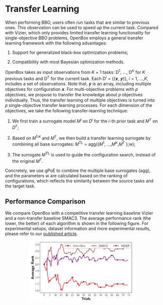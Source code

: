 # Transfer Learning

When performing BBO, users often run tasks that are similar to
previous ones. This observation can be used to speed up the current task.
Compared with Vizier, which only provides limited transfer learning
functionality for single-objective BBO problems, OpenBox employs
a general transfer learning framework with the following
advantages:

1) Support for generalized black-box optimization problems;

2) Compatibility with most Bayesian optimization methods.

OpenBox takes as input observations from 𝐾 + 1 tasks: D<sup>1</sup>, ...,
D<sup>𝐾</sup> for 𝐾 previous tasks and D<sup>𝑇</sup> for the current task. 
Each D<sup>𝑖</sup> = {(𝒙, 𝒚)},
𝑖 = 1, ...,𝐾, includes a set of observations. Note that,
𝒚 is an array, including multiple objectives for configuration 𝒙.
For multi-objective problems with 𝑝 objectives, we propose to
transfer the knowledge about 𝑝 objectives individually. Thus, the
transfer learning of multiple objectives is turned into 𝑝 single-objective
transfer learning processes. For each dimension of the
objectives, we take the following transfer-learning technique:

1) We first train a surrogate model 𝑀<sup>𝑖</sup> on 𝐷<sup>𝑖</sup> for the 𝑖-th prior task
and 𝑀<sup>𝑇</sup> on 𝐷<sup>𝑇</sup>; 

2) Based on 𝑀<sup>1:𝐾</sup> and 𝑀<sup>𝑇</sup>, we then build a transfer learning surrogate by combining all base surrogates:
𝑀<sup>TL</sup> = agg({𝑀<sup>1</sup>, ...,𝑀<sup>𝐾</sup>,𝑀<sup>𝑇</sup> };w);

3) The surrogate 𝑀<sup>TL</sup> is used to guide the configuration search,
instead of the original 𝑀<sup>𝑇</sup>. 

Concretely, we use gPoE to combine the multiple base surrogates (agg), 
and the parameters w are calculated based on the ranking of configurations, 
which reflects the similarity between the source tasks and the target task.


## Performance Comparison
We compare OpenBox with a competitive transfer learning baseline Vizier and a non-transfer baseline SMAC3. 
The average performance rank (the lower, the better) of each algorithm is shown in the following figure. 
For experimental setups, dataset information and more experimental results, please refer to our [published article]().


<p align="center">
<img src="https://raw.githubusercontent.com/PKU-DAIR/open-box/master/docs/imgs/tl_lightgbm_75_rank_result.svg" width="70%">
</p>
